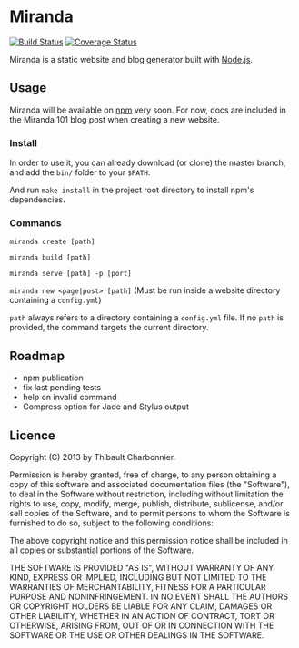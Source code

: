 # Miranda

[![Build Status](https://api.travis-ci.org/thibaultCha/Miranda.png)](https://travis-ci.org/thibaultCha/Miranda) [![Coverage Status](https://coveralls.io/repos/thibaultCha/Miranda/badge.png?branch=master)](https://coveralls.io/r/thibaultCha/Miranda?branch=master)

Miranda is a static website and blog generator built with [Node.js](http://nodejs.org).

## Usage

Miranda will be available on [npm](https://npmjs.org) very soon. For now, docs are included in the Miranda 101 blog post when creating a new website.

### Install

In order to use it, you can already download (or clone) the master branch, and add the `bin/` folder to your `$PATH`.

And run `make install` in the project root directory to install npm's dependencies.

### Commands

`miranda create [path]`

`miranda build [path]`

`miranda serve [path] -p [port]`

`miranda new <page|post> [path]` (Must be run inside a website directory containing a `config.yml`)

`path` always refers to a directory containing a `config.yml` file. If no `path` is provided, the command targets the current directory.

## Roadmap

- npm publication
- fix last pending tests
- help on invalid command
- Compress option for Jade and Stylus output

## Licence

Copyright (C) 2013 by Thibault Charbonnier.

Permission is hereby granted, free of charge, to any person obtaining a copy of this software and associated documentation files (the "Software"), to deal in the Software without restriction, including without limitation the rights to use, copy, modify, merge, publish, distribute, sublicense, and/or sell copies of the Software, and to permit persons to whom the Software is furnished to do so, subject to the following conditions:

The above copyright notice and this permission notice shall be included in all copies or substantial portions of the Software.

THE SOFTWARE IS PROVIDED "AS IS", WITHOUT WARRANTY OF ANY KIND, EXPRESS OR IMPLIED, INCLUDING BUT NOT LIMITED TO THE WARRANTIES OF MERCHANTABILITY, FITNESS FOR A PARTICULAR PURPOSE AND NONINFRINGEMENT. IN NO EVENT SHALL THE AUTHORS OR COPYRIGHT HOLDERS BE LIABLE FOR ANY CLAIM, DAMAGES OR OTHER LIABILITY, WHETHER IN AN ACTION OF CONTRACT, TORT OR OTHERWISE, ARISING FROM, OUT OF OR IN CONNECTION WITH THE SOFTWARE OR THE USE OR OTHER DEALINGS IN THE SOFTWARE.